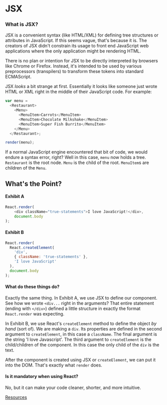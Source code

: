 # JSX

### What is JSX?

JSX is a convenient syntax (like HTML/XML) for defining tree structures
or attributes in JavaScript. If this seems vague, that's because it is.
The creators of JSX didn't constrain its usage to front end JavaScript
web applications where the only application might be rendering HTML.

There is no plan or intention for JSX to be directly interpreted 
by browsers like Chrome or Firefox. Instead, it's intended to be used by
various preprocessors (transpilers) to transform these tokens into
standard ECMAScript.

JSX _looks_ a bit strange at first. Essentially it looks like someone just
wrote HTML or XML right in the middle of their JavaScript code. For
example:

```javascript
var menu =
  <Restaurant>
    <Menu>
      <MenuItem>Carrots</MenuItem>
      <MenuItem>Chocolate Milkshake</MenuItem>
      <MenuItem>Super Fish Burrito</MenuItem>
    </Menu>
  </Restaurant>;

render(menu);
```

If a normal JavaScript engine encountered that bit of code, we would
endure a syntax error, right? Well in this case, `menu` now holds a
tree. `Restaurant` is the root node. `Menu` is the child of the root.
`MenuItem`s are children of the `Menu`.

## What's the Point?

#### Exhibit A

```javascript
React.render(
    <div className="true-statements">I love JavaScript!</div>,
    document.body
);
```

#### Exhibit B

```javascript
React.render(
  React.createElement(
    'div', 
    { className: 'true-statements' }, 
    'I love JavaScript'
  ),
  document.body
);
```

#### What do these things do?

Exactly the same thing. In Exhibit A, we use JSX to define our component.
See how we wrote `<div...` right in the arguments? That entire statement
(ending with `</div>`) defined a little structure in exactly the format
`React.render` was expecting. 

In Exhibit B, we use React's `createElement` method to define the
object _by hand_ (sort of). We are making a `div`. Its properties are
defined in the second argument to `createElement`, in this case a
`className`. The final argument is the string 'I love Javascript'. The
third argument to `createElement` is the child/children of the
component. In this case the only child of the `div` is the text.

After the component is created using JSX or `createElement`, we can
put it into the DOM. That's exactly what `render` does.


#### Is it mandatory when using React?

No, but it can make your code cleaner, shorter, and more intuitive.


[Resources](http://facebook.github.io/jsx/)